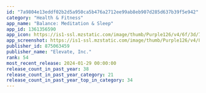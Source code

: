 ```yaml
---
id: "7a9804e13eddf02b2d5a950ca5b476a2712ee99ab8eb907d285d637b39f5e942"
category: "Health & Fitness"
app_name: "Balance: Meditation & Sleep"
app_id: 1361356590
app_icon: https://is1-ssl.mzstatic.com/image/thumb/Purple126/v4/6f/3d/7c/6f3d7cd4-d9f1-7046-3211-7e06b75db845/AppIcon-0-1x_U007emarketing-0-7-0-85-220.png/1024x1024bb.png
app_screenshot: https://is1-ssl.mzstatic.com/image/thumb/Purple126/v4/89/cb/c7/89cbc76e-a014-0edb-c0a3-8d6efaccfb48/32d5bc87-9b0b-4b88-aa62-787aba39fd48_1.jpg/1242x2688bb.png
publisher_id: 875063459
publisher_name: "Elevate, Inc."
rank: 54
most_recent_release: 2024-01-29 00:00:00
release_count_in_past_year: 38
release_count_in_past_year_category: 21
release_count_in_past_year_top_in_category: 34
---
```

